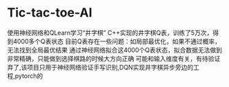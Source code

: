 # Tic-tac-toe-AI
使用神经网络和QLearn学习“井字棋”
C++实现的井字棋Q表，训练了5万次，得到4000多个Q表状态
目前Q表存在一些问题：如局部最优化，如果不通过概率，无法找到全局最优结果
通过神经网络拟合这4000个Q表状态，拟合数据无法做到非常精确，只能做到选择棋路的时候大方向正确
可能和输入维度有关，有待验证
弃了,该项目只用于神经网络验证手写识别,DQN实现井字棋异步旁边的工程,pytorch的

